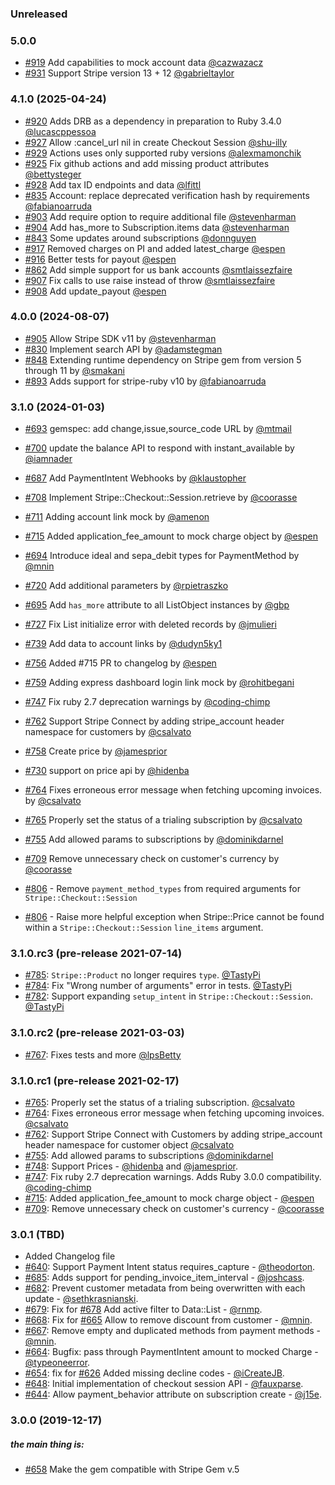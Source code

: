 ### Unreleased

### 5.0.0
- [#919](https://github.com/stripe-ruby-mock/stripe-ruby-mock/pull/919) Add capabilities to mock account data [@cazwazacz](https://github.com/cazwazacz)
- [#931](https://github.com/stripe-ruby-mock/stripe-ruby-mock/pull/931) Support Stripe version 13 + 12 [@gabrieltaylor](https://github.com/gabrieltaylor)

### 4.1.0 (2025-04-24)
- [#920](https://github.com/stripe-ruby-mock/stripe-ruby-mock/pull/920) Adds DRB as a dependency in preparation to Ruby 3.4.0 [@lucascppessoa](https://github.com/lucascppessoa)
- [#927](https://github.com/stripe-ruby-mock/stripe-ruby-mock/pull/927) Allow :cancel_url nil in create Checkout Session [@shu-illy](https://github.com/shu-illy)
- [#929](https://github.com/stripe-ruby-mock/stripe-ruby-mock/pull/929) Actions uses only supported ruby versions [@alexmamonchik](https://github.com/alexmamonchik)
- [#925](https://github.com/stripe-ruby-mock/stripe-ruby-mock/pull/925) Fix github actions and add missing product attributes [@bettysteger](https://github.com/bettysteger)
- [#928](https://github.com/stripe-ruby-mock/stripe-ruby-mock/pull/928) Add tax ID endpoints and data [@lfittl](https://github.com/lfittl)
- [#835](https://github.com/stripe-ruby-mock/stripe-ruby-mock/pull/835) Account: replace deprecated verification hash by requirements [@fabianoarruda](https://github.com/fabianoarruda) 
- [#903](https://github.com/stripe-ruby-mock/stripe-ruby-mock/pull/903) Add require option to require additional file [@stevenharman](https://github.com/stevenharman)
- [#904](https://github.com/stripe-ruby-mock/stripe-ruby-mock/pull/904) Add has_more to Subscription.items data [@stevenharman](https://github.com/stevenharman)
- [#843](https://github.com/stripe-ruby-mock/stripe-ruby-mock/pull/843) Some updates around subscriptions [@donnguyen](https://github.com/donnguyen)
- [#917](https://github.com/stripe-ruby-mock/stripe-ruby-mock/pull/917) Removed charges on PI and added latest_charge [@espen](https://github.com/espen)
- [#916](https://github.com/stripe-ruby-mock/stripe-ruby-mock/pull/916) Better tests for payout [@espen](https://github.com/espen) 
- [#862](https://github.com/stripe-ruby-mock/stripe-ruby-mock/pull/862) Add simple support for us bank accounts [@smtlaissezfaire](https://github.com/smtlaissezfaire)
- [#907](https://github.com/stripe-ruby-mock/stripe-ruby-mock/pull/907) Fix calls to use raise instead of throw [@smtlaissezfaire](https://github.com/smtlaissezfaire)
- [#908](https://github.com/stripe-ruby-mock/stripe-ruby-mock/pull/908) Add update_payout [@espen](https://github.com/espen)

### 4.0.0 (2024-08-07)
- [#905](https://github.com/stripe-ruby-mock/stripe-ruby-mock/pull/905) Allow Stripe SDK v11 by [@stevenharman ](https://github.com/stevenharman)
- [#830](https://github.com/stripe-ruby-mock/stripe-ruby-mock/pull/830) Implement search API by [@adamstegman](https://github.com/adamstegman)
- [#848](https://github.com/stripe-ruby-mock/stripe-ruby-mock/pull/848) Extending runtime dependency on Stripe gem from version 5 through 11 by [@smakani](https://github.com/smakani)
- [#893](https://github.com/stripe-ruby-mock/stripe-ruby-mock/pull/893) Adds support for stripe-ruby v10 by [@fabianoarruda](https://github.com/fabianoarruda)


### 3.1.0 (2024-01-03)
- [#693](https://github.com/stripe-ruby-mock/stripe-ruby-mock/pull/693) gemspec: add change,issue,source_code URL by [@mtmail](https://github.com/mtmail) 
- [#700](https://github.com/stripe-ruby-mock/stripe-ruby-mock/pull/700) update the balance API to respond with instant_available by [@iamnader](https://github.com/iamnader) 
- [#687](https://github.com/stripe-ruby-mock/stripe-ruby-mock/pull/687) Add PaymentIntent Webhooks by [@klaustopher](https://github.com/klaustopher) 
- [#708](https://github.com/stripe-ruby-mock/stripe-ruby-mock/pull/708) Implement Stripe::Checkout::Session.retrieve by [@coorasse](https://github.com/coorasse) 
- [#711](https://github.com/stripe-ruby-mock/stripe-ruby-mock/pull/711) Adding account link mock by [@amenon](https://github.com/amenon) 
- [#715](https://github.com/stripe-ruby-mock/stripe-ruby-mock/pull/715) Added application_fee_amount to mock charge object by [@espen](https://github.com/espen) 
- [#694](https://github.com/stripe-ruby-mock/stripe-ruby-mock/pull/694) Introduce ideal and sepa_debit types for PaymentMethod by [@mnin](https://github.com/mnin) 
- [#720](https://github.com/stripe-ruby-mock/stripe-ruby-mock/pull/720) Add additional parameters by [@rpietraszko](https://github.com/rpietraszko)  
- [#695](https://github.com/stripe-ruby-mock/stripe-ruby-mock/pull/695) Add `has_more` attribute to all ListObject instances by [@gbp](https://github.com/gbp) 
- [#727](https://github.com/stripe-ruby-mock/stripe-ruby-mock/pull/727) Fix List initialize error with deleted records by [@jmulieri](https://github.com/jmulieri) 
- [#739](https://github.com/stripe-ruby-mock/stripe-ruby-mock/pull/739) Add data to account links by [@dudyn5ky1](https://github.com/dudyn5ky1)
- [#756](https://github.com/stripe-ruby-mock/stripe-ruby-mock/pull/756) Added #715 PR to changelog by [@espen](https://github.com/espen) 
- [#759](https://github.com/stripe-ruby-mock/stripe-ruby-mock/pull/759) Adding express dashboard login link mock by [@rohitbegani](https://github.com/rohitbegani) 
- [#747](https://github.com/stripe-ruby-mock/stripe-ruby-mock/pull/747) Fix ruby 2.7 deprecation warnings by [@coding-chimp](https://github.com/coding-chimp) 
- [#762](https://github.com/stripe-ruby-mock/stripe-ruby-mock/pull/762) Support Stripe Connect by adding stripe_account header namespace for customers by [@csalvato](https://github.com/csalvato) 
- [#758](https://github.com/stripe-ruby-mock/stripe-ruby-mock/pull/758) Create price by [@jamesprior](https://github.com/jamesprior) 
- [#730](https://github.com/stripe-ruby-mock/stripe-ruby-mock/pull/730) support on price api by [@hidenba](https://github.com/hidenba) 
- [#764](https://github.com/stripe-ruby-mock/stripe-ruby-mock/pull/764) Fixes erroneous error message when fetching upcoming invoices. by [@csalvato](https://github.com/csalvato) 
- [#765](https://github.com/stripe-ruby-mock/stripe-ruby-mock/pull/765) Properly set the status of a trialing subscription by [@csalvato](https://github.com/csalvato) 
- [#755](https://github.com/stripe-ruby-mock/stripe-ruby-mock/pull/755) Add allowed params to subscriptions by [@dominikdarnel](https://github.com/dominikdarnel) 
- [#709](https://github.com/stripe-ruby-mock/stripe-ruby-mock/pull/709) Remove unnecessary check on customer's currency by [@coorasse](https://github.com/coorasse) 

- [#806](https://github.com/stripe-ruby-mock/stripe-ruby-mock/pull/806) - Remove `payment_method_types` from required arguments for `Stripe::Checkout::Session`
- [#806](https://github.com/stripe-ruby-mock/stripe-ruby-mock/pull/806) - Raise more helpful exception when Stripe::Price cannot be found within a `Stripe::Checkout::Session` `line_items` argument.


### 3.1.0.rc3 (pre-release 2021-07-14)

- [#785](https://github.com/stripe-ruby-mock/stripe-ruby-mock/pull/785): `Stripe::Product` no longer requires `type`. [@TastyPi](https://github.com/TastyPi)
- [#784](https://github.com/stripe-ruby-mock/stripe-ruby-mock/pull/784): Fix "Wrong number of arguments" error in tests. [@TastyPi](https://github.com/TastyPi)
- [#782](https://github.com/stripe-ruby-mock/stripe-ruby-mock/pull/782): Support expanding `setup_intent` in `Stripe::Checkout::Session`. [@TastyPi](https://github.com/TastyPi)

### 3.1.0.rc2 (pre-release 2021-03-03)

- [#767](https://github.com/stripe-ruby-mock/stripe-ruby-mock/pull/767): Fixes tests and more [@lpsBetty](https://github.com/lpsBetty)

### 3.1.0.rc1 (pre-release 2021-02-17)

- [#765](https://github.com/stripe-ruby-mock/stripe-ruby-mock/pull/765): Properly set the status of a trialing subscription. [@csalvato](https://github.com/csalvato)
- [#764](https://github.com/stripe-ruby-mock/stripe-ruby-mock/pull/764): Fixes erroneous error message when fetching upcoming invoices. [@csalvato](https://github.com/csalvato)
- [#762](https://github.com/stripe-ruby-mock/stripe-ruby-mock/pull/762): Support Stripe Connect with Customers by adding stripe_account header namespace for customer object [@csalvato](https://github.com/csalvato)
- [#755](https://github.com/stripe-ruby-mock/stripe-ruby-mock/pull/755): Add allowed params to subscriptions [@dominikdarnel ](https://github.com/dominikdarnel)
- [#748](https://github.com/stripe-ruby-mock/stripe-ruby-mock/pull/758): Support Prices - [@hidenba](https://github.com/hidenba) and [@jamesprior](https://github.com/jamesprior).
- [#747](https://github.com/stripe-ruby-mock/stripe-ruby-mock/pull/747/files): Fix ruby 2.7 deprecation warnings. Adds Ruby 3.0.0 compatibility. [@coding-chimp](https://github.com/coding-chimp)
- [#715](https://github.com/stripe-ruby-mock/stripe-ruby-mock/pull/715): Added application_fee_amount to mock charge object - [@espen](https://github.com/espen)
- [#709](https://github.com/stripe-ruby-mock/stripe-ruby-mock/pull/709): Remove unnecessary check on customer's currency - [@coorasse](https://github.com/coorasse)

### 3.0.1 (TBD)

- Added Changelog file
- [#640](https://github.com/stripe-ruby-mock/stripe-ruby-mock/pull/640): Support Payment Intent status requires_capture - [@theodorton](https://github.com/theodorton).
- [#685](https://github.com/stripe-ruby-mock/stripe-ruby-mock/pull/685): Adds support for pending_invoice_item_interval - [@joshcass](https://github.com/joshcass).
- [#682](https://github.com/stripe-ruby-mock/stripe-ruby-mock/pull/682): Prevent customer metadata from being overwritten with each update - [@sethkrasnianski](https://github.com/sethkrasnianski).
- [#679](https://github.com/stripe-ruby-mock/stripe-ruby-mock/pull/679): Fix for [#678](https://github.com/stripe-ruby-mock/stripe-ruby-mock/issues/678) Add active filter to Data::List - [@rnmp](https://github.com/rnmp).
- [#668](https://github.com/stripe-ruby-mock/stripe-ruby-mock/pull/668): Fix for [#665](https://github.com/stripe-ruby-mock/stripe-ruby-mock/issues/665) Allow to remove discount from customer - [@mnin](https://github.com/mnin).
- [#667](https://github.com/stripe-ruby-mock/stripe-ruby-mock/pull/667):
  Remove empty and duplicated methods from payment methods - [@mnin](https://github.com/mnin).
- [#664](https://github.com/stripe-ruby-mock/stripe-ruby-mock/pull/664): Bugfix: pass through PaymentIntent amount to mocked Charge - [@typeoneerror](https://github.com/typeoneerror).
- [#654](https://github.com/stripe-ruby-mock/stripe-ruby-mock/pull/654): fix for [#626](https://github.com/stripe-ruby-mock/stripe-ruby-mock/issues/626) Added missing decline codes - [@iCreateJB](https://github.com/iCreateJB).
- [#648](https://github.com/stripe-ruby-mock/stripe-ruby-mock/pull/648): Initial implementation of checkout session API - [@fauxparse](https://github.com/fauxparse).
- [#644](https://github.com/stripe-ruby-mock/stripe-ruby-mock/pull/644): Allow payment_behavior attribute on subscription create - [@j15e](https://github.com/j15e).

### 3.0.0 (2019-12-17)

##### the main thing is:

- [#658](https://github.com/stripe-ruby-mock/stripe-ruby-mock/pull/658) Make the gem compatible with Stripe Gem v.5
